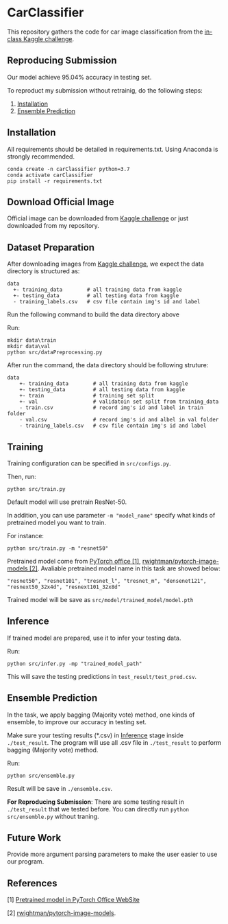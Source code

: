 # CarClassifier
This repository gathers the code for car image classification from the [in-class Kaggle challenge](https://www.kaggle.com/c/cs-t0828-2020-hw1/).

## Reproducing Submission
Our model achieve 95.04% accuracy in testing set.

To reproduct my submission without retrainig, do the following steps:
1. [Installation](#Installation)
2. [Ensemble Prediction](#Ensemble-Prediction)

## Installation
All requirements should be detailed in requirements.txt. Using Anaconda is strongly recommended.
```
conda create -n carClassifier python=3.7
conda activate carClassifier
pip install -r requirements.txt
```

## Download Official Image
Official image can be downloaded from [Kaggle challenge](https://www.kaggle.com/c/cs-t0828-2020-hw1/) or just downloaded from my repository.

## Dataset Preparation
After downloading images from [Kaggle challenge](https://www.kaggle.com/c/cs-t0828-2020-hw1/), we expect the data directory is structured as:
```
data
  +- training_data        # all training data from kaggle
  +- testing_data         # all testing data from kaggle
  - training_labels.csv   # csv file contain img's id and label
```

Run the following command to build the data directory above

Run:
```
mkdir data\train
mkdir data\val
python src/dataPreprocessing.py
```

After run the command, the data directory should be following struture:
```
data
    +- training_data        # all training data from kaggle
    +- testing_data         # all testing data from kaggle
    +- train                # training set split
    +- val                  # validatoin set split from training_data
    - train.csv             # record img's id and label in train folder
    - val.csv               # record img's id and albel in val folder
    - training_labels.csv   # csv file contain img's id and label

```


## Training 
Training configuration can be specified in ```src/configs.py```.

Then, run:
```
python src/train.py 
```
Default model will use pretrain ResNet-50.

In addition, you can use parameter ```-m "model_name"``` specify what kinds of pretrained model you want to train.

For instance:
```
python src/train.py -m "resnet50"
```


Pretrained model come from [PyTorch office [1]](https://pytorch.org/docs/stable/torchvision/models.html), [rwightman/pytorch-image-models [2]](https://github.com/rwightman/pytorch-image-models). Avaliable pretrained model name in this task are showed below: 
```
"resnet50", "resnet101", "tresnet_l", "tresnet_m", "densenet121", "resnext50_32x4d", "resnext101_32x8d"
```

Trained model will be save as ```src/model/trained_model/model.pth```
## Inference
If trained model are prepared, use it to infer your testing data.

Run:
```
python src/infer.py -mp "trained_model_path"
```
This will save the testing predictions in ```test_result/test_pred.csv```.



## Ensemble Prediction
In the task, we apply bagging (Majority vote) method, one kinds of ensemble, to improve our accuracy in testing set.

Make sure your testing results (*.csv) in [Inference](#Inference) stage inside ```./test_result```. The program will use all .csv file in ```./test_result``` to perform bagging (Majority vote) method.

Run: 
```
python src/ensemble.py
```

Result will be save in ```./ensemble.csv```.

**For Reproducing Submission**: There are some testing result in ```./test_result``` that we tested before. You can directly run ```python src/ensemble.py``` without traning.
## Future Work
Provide more argument parsing parameters to make the user easier to use our program.

## References
[1] [Pretrained model in PyTorch Office WebSite](https://pytorch.org/docs/stable/torchvision/models.html)

[2] [rwightman/pytorch-image-models](https://github.com/rwightman/pytorch-image-models).